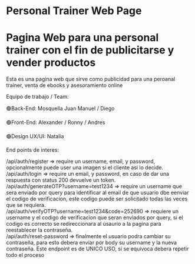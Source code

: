 # Personal Trainer Web Page

# Pagina Web para una personal trainer con el fin de publicitarse y vender productos

Esta es una pagina web que sirve como publicidad para una peroanal trainer, venta de ebooks y asesoramiento online

Equipo de trabajo / Team:

🟢Back-End: Mosquella Juan Manuel / Diego

🟢Front-End: Alexander / Ronny / Andres

🟢Design UX/UI: Natalia

End points de interes:

/api/auth/register  => require un username, email, y password, opcionalmente puede user una imagen si el cliente asi lo decide.
<br>
/api/auth/login  => require un email, y password, en caso de dar una respuesta con status 200 devuelve un token.
<br>
/api/auth/generateOTP?username=test1234  => require un username que sera enviado por query para identificar al email de que usuario dbe eenviar el codigo de verificacion, este codigo puede ser solicitado todas las veces que se requiera.
<br>
/api/auth/verifyOTP?username=test1234&code=252690 => requiere un username y el codigo de verificacion que seran enviados por query, si el codigo es correcto se redireccionara al usaurio a la pagina para reestablecer la contraseña.
<br>
/api/auth/reset-password => finalmente el usuario podra cambiar su contraseña, para esto debera enviar por body su username y la nueva contraseña. Este endpoint es de UNICO USO, si se equivoca debera repetir todo el proceso






